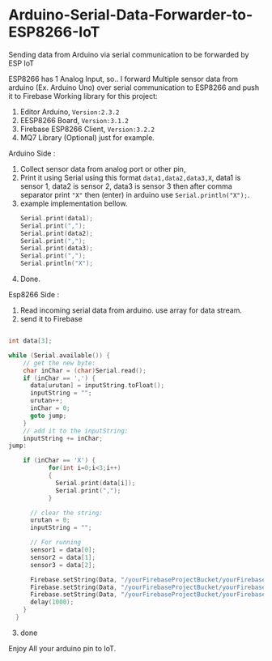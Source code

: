 # Arduino-Serial-Data-Forwarder-to-ESP8266-IoT
Sending data from Arduino via serial communication to be forwarded by ESP IoT

ESP8266 has 1 Analog Input, so.. I forward Multiple sensor data from arduino (Ex. Arduino Uno) over serial communication to ESP8266 and push it to Firebase
Working library for this project:
1. Editor Arduino, `Version:2.3.2`
2. EESP8266 Board, `Version:3.1.2`
3. Firebase ESP8266 Client, `Version:3.2.2`
4. MQ7 Library (Optional) just for example.
   
Arduino Side :
1. Collect sensor data from analog port or other pin,
2. Print it using Serial using this format `data1,data2,data3,X`, data1 is sensor 1, data2 is sensor 2, data3 is sensor 3 then after comma separator print `"X"` then (enter) in arduino use `Serial.println("X");`.
3. example implementation bellow.
   ``` C
   Serial.print(data1);
   Serial.print(",");
   Serial.print(data2);
   Serial.print(",");
   Serial.print(data3);
   Serial.print(",");
   Serial.println("X");
   ```
4. Done.

Esp8266 Side :
1. Read incoming serial data from arduino. use array for data stream.
2. send it to Firebase
``` C

int data[3];

while (Serial.available()) {
    // get the new byte:
    char inChar = (char)Serial.read();
    if (inChar == ',') {
      data[urutan] = inputString.toFloat();
      inputString = "";
      urutan++;
      inChar = 0;
      goto jump;
    }
    // add it to the inputString:
    inputString += inChar;
jump:

    if (inChar == 'X') {
           for(int i=0;i<3;i++)
           {
             Serial.print(data[i]);
             Serial.print(",");
           }

      // clear the string:
      urutan = 0;
      inputString = "";

      // For running
      sensor1 = data[0];
      sensor2 = data[1];
      sensor3 = data[2];

      Firebase.setString(Data, "/yourFirebaseProjectBucket/yourFirebaseVariable1", (String)sensor1);
      Firebase.setString(Data, "/yourFirebaseProjectBucket/yourFirebaseVariable2", (String)sensor2);
      Firebase.setString(Data, "/yourFirebaseProjectBucket/yourFirebaseVariable3", (String)sensor3);
      delay(1000);
    }
  }
```
3. done

Enjoy All your arduino pin to IoT.

